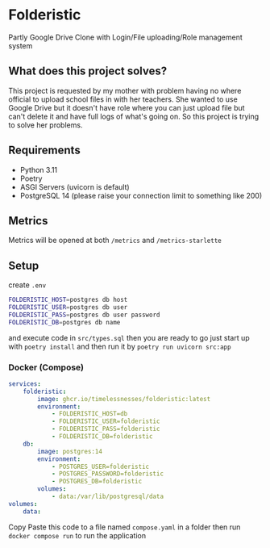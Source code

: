 # Folderistic

Partly Google Drive Clone with Login/File uploading/Role management system

## What does this project solves?

This project is requested by my mother with problem having no where official to upload school files in with her teachers. She wanted to use Google Drive but it doesn't have role where you can just upload file but can't delete it and have full logs of what's going on. So this project is trying to solve her problems.

## Requirements

- Python 3.11
- Poetry
- ASGI Servers (uvicorn is default)
- PostgreSQL 14 (please raise your connection limit to something like 200)

## Metrics

Metrics will be opened at both `/metrics` and `/metrics-starlette`

## Setup

create `.env`

```sh
FOLDERISTIC_HOST=postgres db host
FOLDERISTIC_USER=postgres db user
FOLDERISTIC_PASS=postgres db user password
FOLDERISTIC_DB=postgres db name
```

and execute code in `src/types.sql` then you are ready to go
just start up with `poetry install` and then run it by `poetry run uvicorn src:app`

### Docker (Compose)

```yaml
services:
    folderistic:
        image: ghcr.io/timelessnesses/folderistic:latest
        environment:
            - FOLDERISTIC_HOST=db
            - FOLDERISTIC_USER=folderistic
            - FOLDERISTIC_PASS=folderistic
            - FOLDERISTIC_DB=folderistic
    db:
        image: postgres:14
        environment:
            - POSTGRES_USER=folderistic
            - POSTGRES_PASSWORD=folderistic
            - POSTGRES_DB=folderistic
        volumes:
            - data:/var/lib/postgresql/data
volumes:
    data:
```
Copy Paste this code to a file named `compose.yaml` in a folder then run `docker compose run` to run the application
